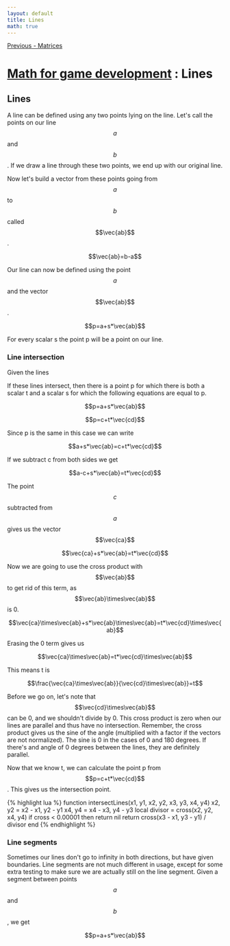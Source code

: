 ```yaml
---
layout: default
title: Lines
math: true
---
```


[Previous - Matrices](4-matrices.html)

# [Math for game development](../) : Lines

## Lines

A line can be defined using any two points lying on the line. Let's call the points on our line $$a$$ and $$b$$. If we draw a line through these two points, we end up with our original line.

Now let's build a vector from these points going from $$a$$ to $$b$$ called $$\vec{ab}$$.

$$\vec{ab}=b-a$$

Our line can now be defined using the point $$a$$ and the vector $$\vec{ab}$$.

$$p=a+s*\vec{ab}$$

For every scalar s the point p will be a point on our line.

### Line intersection

Given the lines 

If these lines intersect, then there is a point p for which there is both a scalar t and a scalar s for which the following equations are equal to p.

$$p=a+s*\vec{ab}$$

$$p=c+t*\vec{cd}$$

Since p is the same in this case we can write

$$a+s*\vec{ab}=c+t*\vec{cd}$$

If we subtract c from both sides we get

$$a-c+s*\vec{ab}=t*\vec{cd}$$

The point $$c$$ subtracted from $$a$$ gives us the vector $$\vec{ca}$$

$$\vec{ca}+s*\vec{ab}=t*\vec{cd}$$

Now we are going to use the cross product with $$\vec{ab}$$ to get rid of this term, as $$\vec{ab}\times\vec{ab}$$ is 0.

$$\vec{ca}\times\vec{ab}+s*\vec{ab}\times\vec{ab}=t*\vec{cd}\times\vec{ab}$$

Erasing the 0 term gives us

$$\vec{ca}\times\vec{ab}=t*\vec{cd}\times\vec{ab}$$

This means t is

$$\frac{\vec{ca}\times\vec{ab}}{\vec{cd}\times\vec{ab}}=t$$

Before we go on, let's note that $$\vec{cd}\times\vec{ab}$$ can be 0, and we shouldn't divide by 0. This cross product is zero when our lines are parallel and thus have no intersection. Remember, the cross product gives us the sine of the angle (multiplied with a factor if the vectors are not normalized). The sine is 0 in the cases of 0 and 180 degrees. If there's and angle of 0 degrees between the lines, they are definitely parallel.

Now that we know t, we can calculate the point p from $$p=c+t*\vec{cd}$$. This gives us the intersection point.

{% highlight lua %}
function intersectLines(x1, y1, x2, y2, x3, y3, x4, y4)
    x2, y2 = x2 - x1, y2 - y1
    x4, y4 = x4 - x3, y4 - y3
    local divisor = cross(x2, y2, x4, y4)
    if cross < 0.00001 then return nil
    return cross(x3 - x1, y3 - y1) / divisor
end
{% endhighlight %}

### Line segments

Sometimes our lines don't go to infinity in both directions, but have given boundaries. Line segments are not much different in usage, except for some extra testing to make sure we are actually still on the line segment. Given a segment between points $$a$$ and $$b$$, we get 

$$p=a+s*\vec{ab}$$